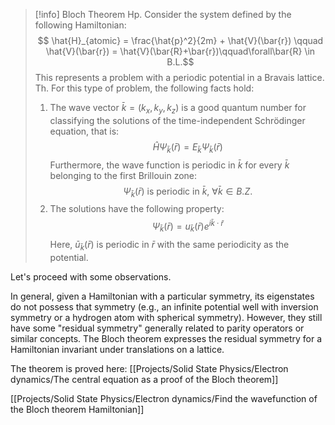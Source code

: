 >[!info] Bloch Theorem
Hp. Consider the system defined by the following Hamiltonian:
$$ \hat{H}_{atomic} = \frac{\hat{p}^2}{2m} + \hat{V}(\bar{r}) \qquad \hat{V}(\bar{r}) = \hat{V}(\bar{R}+\bar{r})\qquad\forall\bar{R} \in B.L.$$
This represents a problem with a periodic potential in a Bravais lattice.
Th. For this type of problem, the following facts hold:
>1) The wave vector $\bar{k}=(k_x, k_y, k_z)$ is a good quantum number for classifying the solutions of the time-independent Schrödinger equation, that is:
$$ \hat{H}\Psi_{\bar{k}}(\bar{r}) = E_{\bar{k}}\Psi_{\bar{k}}(\bar{r}) $$
Furthermore, the wave function is periodic in $\bar{k}$ for every $\bar{k}$ belonging to the first Brillouin zone:
$$ \Psi_{\bar{k}}(\bar{r})\ \text{is periodic in } \bar{k},\ \forall\bar{k} \in B.Z. $$
>2) The solutions have the following property:
$$  \Psi_{\bar{k}}(\bar{r})=u_{\bar{k}}(\bar{r})e^{i\bar{k}\cdot\bar{r}}  $$
Here, $\bar{u}_{\bar{k}}(\bar{r})$ is periodic in $\bar{r}$ with the same periodicity as the potential.

Let's proceed with some observations.

In general, given a Hamiltonian with a particular symmetry, its eigenstates do not possess that symmetry (e.g., an infinite potential well with inversion symmetry or a hydrogen atom with spherical symmetry). However, they still have some "residual symmetry" generally related to parity operators or similar concepts. 
The Bloch theorem expresses the residual symmetry for a Hamiltonian invariant under translations on a lattice.

The theorem is proved here: [[Projects/Solid State Physics/Electron dynamics/The central equation as a proof of the Bloch theorem]]

[[Projects/Solid State Physics/Electron dynamics/Find the wavefunction of the Bloch theorem Hamiltonian]]